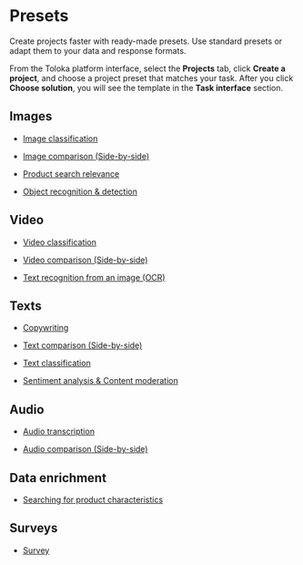 # Presets

Create projects faster with ready-made presets. Use standard presets or adapt them to your data and response formats.

From the Toloka platform interface, select the **Projects** tab, click **Create a project**, and choose a project preset that matches your task. After you click **Choose solution**, you will see the template in the **Task interface** section.

## Images

- [Image classification](image-classification.md)

- [Image comparison (Side-by-side)](sbs-image.md)

- [Product search relevance](product-search-relevance.md)

- [Object recognition & detection](object-recognition.md)

## Video

- [Video classification](video-moderation.md)

- [Video comparison (Side-by-side)](sbs-video.md)

- [Text recognition from an image (OCR)](text-recognition.md)

## Texts

- [Copywriting](copywriting.md)

- [Text comparison (Side-by-side)](sbs-text.md)

- [Text classification](text-classification.md)

- [Sentiment analysis & Content moderation](content-moderation.md)

## Audio

- [Audio transcription](audio-transcript.md)

- [Audio comparison (Side-by-side)](sbs-audio.md)

## Data enrichment

- [Searching for product characteristics](data-search.md)

## Surveys

- [Survey](survey.md)



